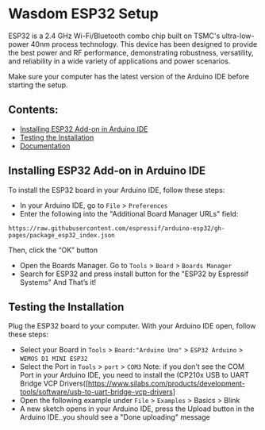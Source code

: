 # Wasdom ESP32 Setup
ESP32 is a 2.4 GHz Wi-Fi/Bluetooth combo chip built on TSMC's ultra-low-power 40nm process technology. This device has been designed to provide the best power and RF performance, demonstrating robustness, versatility, and reliability in a wide variety of applications and power scenarios.

Make sure your computer has the latest version of the Arduino IDE before starting the setup.

## Contents:
  - [Installing ESP32 Add-on in Arduino IDE](#installing-esp32-add-on-in-arduino-ide)
  - [Testing the Installation](#testing-the-installation)
  - [Documentation](#documentation)

## Installing ESP32 Add-on in Arduino IDE
To install the ESP32 board in your Arduino IDE, follow these steps:
* In your Arduino IDE, go to `File` > `Preferences`
* Enter the following into the "Additional Board Manager URLs" field:
``` 
https://raw.githubusercontent.com/espressif/arduino-esp32/gh-pages/package_esp32_index.json 
```
Then, click the “OK” button
* Open the Boards Manager. Go to `Tools` > `Board` > `Boards Manager`
* Search for ESP32 and press install button for the "ESP32 by Espressif Systems"
And That’s it!

## Testing the Installation
Plug the ESP32 board to your computer. With your Arduino IDE open, follow these steps:
* Select your Board in `Tools` > `Board:"Arduino Uno"` > `ESP32 Arduino` > `WEMOS D1 MINI ESP32`
* Select the Port in `Tools` > `port` > `COM3` 
Note: if you don’t see the COM Port in your Arduino IDE, you need to install the (CP210x USB to UART Bridge VCP Drivers([https://www.silabs.com/products/development-tools/software/usb-to-uart-bridge-vcp-drivers]
* Open the following example under `File` > `Examples` > Basics > Blink
* A new sketch opens in your Arduino IDE, press the Upload button in the Arduino IDE..you should see a "Done uploading" message
